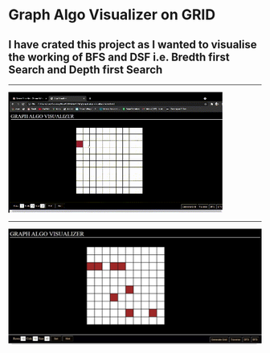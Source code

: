 # Graph Algo Visualizer on GRID

## I have crated this project as I wanted to visualise the working of BFS and DSF i.e. Bredth first Search and Depth first Search 

<hr>
<img src="./extras/anim.gif" alt="gif">
<hr>
<img src="./extras/sc.JPG" alt="JPG">
